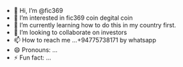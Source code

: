 - 👋 Hi, I’m @fic369
- 👀 I’m interested in fic369 coin degital coin
- 🌱 I’m currently learning how to do this in my country first.
- 💞️ I’m looking to collaborate on investors
- 📫 How to reach me ...+94775738171 by whatsapp
- 😄 Pronouns: ...
- ⚡ Fun fact: ...

<!---
fic369/fic369 is a ✨ special ✨ repository because its `README.md` (this file) appears on your GitHub profile.
You can click the Preview link to take a look at your changes.
--->
